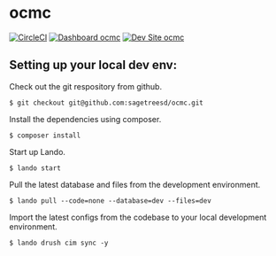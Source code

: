 # ocmc

[![CircleCI](https://circleci.com/gh/sagetreesd/ocmc.svg?style=shield)](https://circleci.com/gh/sagetreesd/ocmc)
[![Dashboard ocmc](https://img.shields.io/badge/dashboard-ocmc-yellow.svg)](https://dashboard.pantheon.io/sites/56fc199e-402e-4733-87e4-f50029b384b8#dev/code)
[![Dev Site ocmc](https://img.shields.io/badge/site-ocmc-blue.svg)](http://dev-ocmc.pantheonsite.io/)

## Setting up your local dev env:

Check out the git respository from github.

`$ git checkout git@github.com:sagetreesd/ocmc.git`

Install the dependencies using composer.

`$ composer install`

Start up Lando.

`$ lando start`

Pull the latest database and files from the development environment.

`$ lando pull --code=none --database=dev --files=dev`

Import the latest configs from the codebase to your local development environment.

`$ lando drush cim sync -y`
